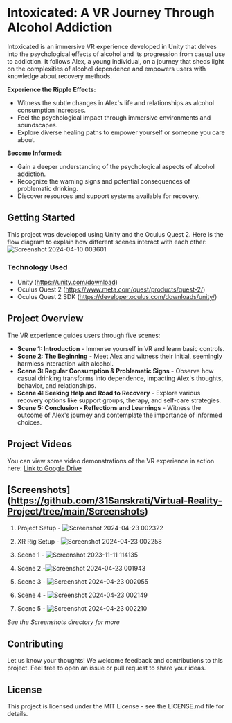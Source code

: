 # Intoxicated: A VR Journey Through Alcohol Addiction

Intoxicated is an immersive VR experience developed in Unity that delves into the psychological effects of alcohol and its progression from casual use to addiction. It follows Alex, a young individual, on a journey that sheds light on the complexities of alcohol dependence and empowers users with knowledge about recovery methods.

**Experience the Ripple Effects:**

* Witness the subtle changes in Alex's life and relationships as alcohol consumption increases.
* Feel the psychological impact through immersive environments and soundscapes.
* Explore diverse healing paths to empower yourself or someone you care about.

**Become Informed:**

* Gain a deeper understanding of the psychological aspects of alcohol addiction.
* Recognize the warning signs and potential consequences of problematic drinking.
* Discover resources and support systems available for recovery.

##  Getting Started

This project was developed using Unity and the Oculus Quest 2.
Here is the flow diagram to explain how different scenes interact with each other:
![Screenshot 2024-04-10 003601](https://github.com/31Sanskrati/Virtual-Reality-Project/assets/78686887/c1162b10-a5ab-44c5-8526-c421cc3edd8d)


### Technology Used

* Unity (https://unity.com/download)
* Oculus Quest 2 (https://www.meta.com/quest/products/quest-2/)
* Oculus Quest 2 SDK (https://developer.oculus.com/downloads/unity/)

##  Project Overview

The VR experience guides users through five scenes:

* **Scene 1: Introduction** -  Immerse yourself in VR and learn basic controls.
* **Scene 2: The Beginning** - Meet Alex and witness their initial, seemingly harmless interaction with alcohol.
* **Scene 3: Regular Consumption & Problematic Signs** - Observe how casual drinking transforms into dependence, impacting Alex's thoughts, behavior, and relationships.
* **Scene 4: Seeking Help and Road to Recovery** - Explore various recovery options like support groups, therapy, and self-care strategies.
* **Scene 5: Conclusion - Reflections and Learnings** - Witness the outcome of Alex's journey and contemplate the importance of informed choices.


## Project Videos 
You can view some video demonstrations of the VR experience in action here: [Link to Google Drive](https://drive.google.com/drive/folders/10E9vOkptI4Xf7jGu5N2ag-xuK6mKj2TB)

## [Screenshots] (https://github.com/31Sanskrati/Virtual-Reality-Project/tree/main/Screenshots)
1. Project Setup - ![Screenshot 2024-04-23 002322](https://github.com/31Sanskrati/Virtual-Reality-Project/assets/78686887/4ae66712-5807-4e1a-a0b3-f5c894be4e4e)
2. XR Rig Setup - ![Screenshot 2024-04-23 002258](https://github.com/31Sanskrati/Virtual-Reality-Project/assets/78686887/f9390114-5cde-4013-98b1-7ad86003b53e)
3. Scene 1 - ![Screenshot 2023-11-11 114135](https://github.com/31Sanskrati/Virtual-Reality-Project/assets/78686887/f95349a6-6c2e-42d5-a3e3-161c87ab1698)
4. Scene 2 -![Screenshot 2024-04-23 001943](https://github.com/31Sanskrati/Virtual-Reality-Project/assets/78686887/d62f5081-8f5d-45ae-9547-fa2b3b9e982c)

5. Scene 3 - ![Screenshot 2024-04-23 002055](https://github.com/31Sanskrati/Virtual-Reality-Project/assets/78686887/c628993f-00c1-4561-bbf4-b9e8d90d9a71)

6. Scene 4 - ![Screenshot 2024-04-23 002149](https://github.com/31Sanskrati/Virtual-Reality-Project/assets/78686887/eaf17b5a-2b6e-4e06-8861-6557ef266419)

7. Scene 5 - ![Screenshot 2024-04-23 002210](https://github.com/31Sanskrati/Virtual-Reality-Project/assets/78686887/5cc599bf-f67e-43c1-b13a-9b3e01c36cd0)

*See the Screenshots directory for more*

##  Contributing

Let us know your thoughts! We welcome feedback and contributions to this project. Feel free to open an issue or pull request to share your ideas.

##  License

This project is licensed under the MIT License - see the LICENSE.md file for details.
